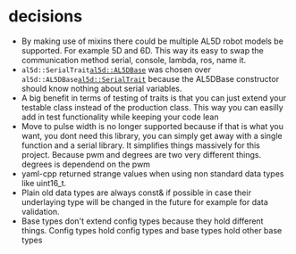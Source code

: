 # decisions
* By making use of mixins there could be multiple AL5D robot models be supported. For example 5D and 6D. This way its easy to swap the communication method serial, console, lambda, ros, name it.
* <code>al5d::SerialTrait<al5d::AL5DBase></code> was chosen over <code>al5d::AL5DBase<al5d::SerialTrait></code> because the AL5DBase constructor should know nothing about serial variables.
* A big benefit in terms of testing of traits is that you can just extend your testable class instead of the production class. This way you can easilly add in test functionality while keeping your code lean
* Move to pulse width is no longer supported because if that is what you want, you dont need this library, you can simply get away with a single function and a serial library. It simplifies things massively for this project. Because pwm and degrees are two very different things. degrees is dependend on the pwm
* yaml-cpp returned strange values when using non standard data types like uint16_t.
* Plain old data types are always const& if possible in case their underlaying type will be changed in the future for example for data validation.
* Base types don't extend config types because they hold different things. Config types hold config types and base types hold other base types
